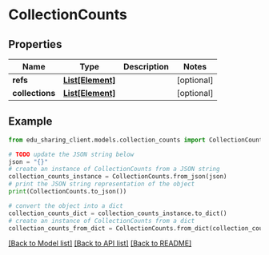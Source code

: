 # CollectionCounts


## Properties

Name | Type | Description | Notes
------------ | ------------- | ------------- | -------------
**refs** | [**List[Element]**](Element.md) |  | [optional] 
**collections** | [**List[Element]**](Element.md) |  | [optional] 

## Example

```python
from edu_sharing_client.models.collection_counts import CollectionCounts

# TODO update the JSON string below
json = "{}"
# create an instance of CollectionCounts from a JSON string
collection_counts_instance = CollectionCounts.from_json(json)
# print the JSON string representation of the object
print(CollectionCounts.to_json())

# convert the object into a dict
collection_counts_dict = collection_counts_instance.to_dict()
# create an instance of CollectionCounts from a dict
collection_counts_from_dict = CollectionCounts.from_dict(collection_counts_dict)
```
[[Back to Model list]](../README.md#documentation-for-models) [[Back to API list]](../README.md#documentation-for-api-endpoints) [[Back to README]](../README.md)


